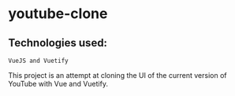 # youtube-clone

## Technologies used:

```
VueJS and Vuetify
```

This project is an attempt at cloning the UI of the current version of YouTube with Vue and Vuetify.
